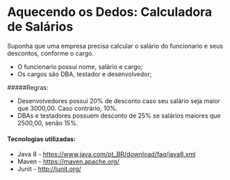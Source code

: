 # Aquecendo os Dedos: Calculadora de Salários


Suponha que uma empresa precisa calcular o salário do funcionario e seus descontos, conforme o cargo.

- O funcionario possui nome, salário e cargo;
- Os cargos são DBA, testador e desenvolvedor;

#####Regras:

- Desenvolvedores possui 20% de desconto caso seu salário seja maior que 3000,00. Caso contrário, 10%.
- DBAs e testadores possuem desconto de 25% se salários maiores que 2500,00, senão 15%.

#### Tecnologias utilizadas:

- Java 8 - https://www.java.com/pt_BR/download/faq/java8.xml
- Maven - https://maven.apache.org/
- Junit - http://junit.org/
